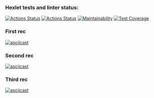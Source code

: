 ### Hexlet tests and linter status:
[![Actions Status](https://github.com/darklittlefinch/java-project-71/workflows/hexlet-check/badge.svg)](https://github.com/darklittlefinch/java-project-71/actions)
[![Actions Status](https://github.com/darklittlefinch/java-project-71/actions/workflows/main.yml/badge.svg)](https://github.com/darklittlefinch/java-project-71/actions/workflows/main.yml)
[![Maintainability](https://api.codeclimate.com/v1/badges/6006c9bafc8e4166b302/maintainability)](https://codeclimate.com/github/darklittlefinch/java-project-71/maintainability)
[![Test Coverage](https://api.codeclimate.com/v1/badges/6006c9bafc8e4166b302/test_coverage)](https://codeclimate.com/github/darklittlefinch/java-project-71/test_coverage)

### First rec
[![asciicast](https://asciinema.org/a/FM9UN2gUrvLKqaEG3XqTuKerT.svg)](https://asciinema.org/a/FM9UN2gUrvLKqaEG3XqTuKerT)

### Second rec
[![asciicast](https://asciinema.org/a/LXavG1x4urRFI2B8WFxXZ6O0Q.svg)](https://asciinema.org/a/LXavG1x4urRFI2B8WFxXZ6O0Q)

### Third rec
[![asciicast](https://asciinema.org/a/ZceSWuNR6MHzofzgefu8yhmG8.svg)](https://asciinema.org/a/ZceSWuNR6MHzofzgefu8yhmG8)
